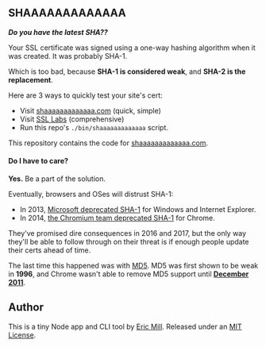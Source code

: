## SHAAAAAAAAAAAAA

_**Do you have the latest SHA??**_

Your SSL certificate was signed using a one-way hashing algorithm when it was created. It was probably SHA-1.

Which is too bad, because **SHA-1 is considered weak**, and **SHA-2 is the replacement**.

Here are 3 ways to quickly test your site's cert:

* Visit [shaaaaaaaaaaaaa.com](https://shaaaaaaaaaaaaa.com) (quick, simple)
* Visit [SSL Labs](https://www.ssllabs.com/ssltest/analyze.html) (comprehensive)
* Run this repo's `./bin/shaaaaaaaaaaaaa` script.

This repository contains the code for [shaaaaaaaaaaaaa.com](https://shaaaaaaaaaaaaa.com).

#### Do I have to care?

**Yes.** Be a part of the solution.

Eventually, browsers and OSes will distrust SHA-1:

* In 2013, [Microsoft deprecated SHA-1](http://blogs.technet.com/b/pki/archive/2013/11/12/sha1-deprecation-policy.aspx) for Windows and Internet Explorer.
* In 2014, [the Chromium team deprecated SHA-1](https://www.ssllabs.com/ssltest/analyze.html?d=konklone.com) for Chrome.

They've promised dire consequences in 2016 and 2017, but the only way they'll be able to follow through on their threat is if enough people update their certs ahead of time.

The last time this happened was with [MD5](http://en.wikipedia.org/wiki/MD5). MD5 was first shown to be weak in **1996**, and Chrome wasn't able to remove MD5 support until **[December 2011](https://code.google.com/p/chromium/issues/detail?id=101123#c15)**.

## Author

This is a tiny Node app and CLI tool by [Eric Mill](https://twitter.com/konklone). Released under an [MIT License](LICENSE).

